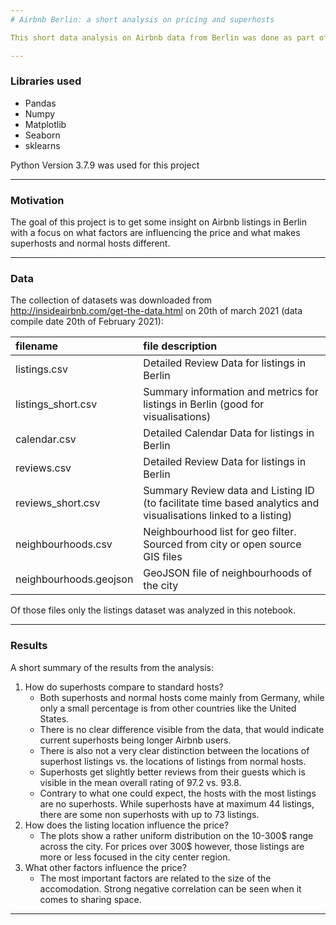 ```yaml
--- 
# Airbnb Berlin: a short analysis on pricing and superhosts

This short data analysis on Airbnb data from Berlin was done as part of the Data Scientist Nanodegree from Udacity

---
```


### Libraries used
+ Pandas
+ Numpy
+ Matplotlib
+ Seaborn
+ sklearns

Python Version 3.7.9 was used for this project

---

### Motivation
The goal of this project is to get some insight on Airbnb listings in Berlin with a focus on what factors are influencing the price and what makes superhosts and normal hosts different.

---

### Data
The collection of datasets was downloaded from http://insideairbnb.com/get-the-data.html on 20th of march 2021 (data compile date 20th of February 2021):

| filename | file description |
| :-- | :-- |
| listings.csv | Detailed Review Data for listings in Berlin |
| listings_short.csv | Summary information and metrics for listings in Berlin (good for visualisations) |
| calendar.csv | Detailed Calendar Data for listings in Berlin |
| reviews.csv | Detailed Review Data for listings in Berlin |
| reviews_short.csv | Summary Review data and Listing ID (to facilitate time based analytics and visualisations linked to a listing) |
| neighbourhoods.csv | Neighbourhood list for geo filter. Sourced from city or open source GIS files |
| neighbourhoods.geojson | GeoJSON file of neighbourhoods of the city |

Of those files only the listings dataset was analyzed in this notebook.

---

### Results
A short summary of the results from the analysis:
1. How do superhosts compare to standard hosts?
    * Both superhosts and normal hosts come mainly from Germany, while only a small percentage is from other countries like the United States.
    * There is no clear difference visible from the data, that would indicate current superhosts being longer Airbnb users.
    * There is also not a very clear distinction between the locations of superhost listings vs. the locations of listings from normal hosts.
    * Superhosts get slightly better reviews from their guests which is visible in the mean overall rating of 97.2 vs. 93.8.
    * Contrary to what one could expect, the hosts with the most listings are no superhosts. While superhosts have at maximum 44 listings, there are some non superhosts with up to 73 listings.
2. How does the listing location influence the price?
    * The plots show a rather uniform distribution on the 10-300\$ range across the city. For prices over 300\$ however, those listings are more or less focused in the city center region.
3. What other factors influence the price?
    * The most important factors are related to the size of the accomodation. Strong negative correlation can be seen when it comes to sharing space.

---
